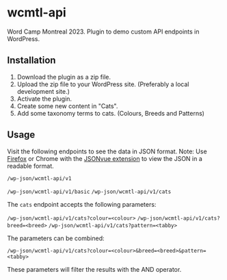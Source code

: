 # wcmtl-api
Word Camp Montreal 2023. Plugin to demo custom API endpoints in WordPress.

## Installation
1. Download the plugin as a zip file.
2. Upload the zip file to your WordPress site. (Preferably a local development site.)
3. Activate the plugin.
4. Create some new content in "Cats".
5. Add some taxonomy terms to cats. (Colours, Breeds and Patterns)

## Usage

Visit the following endpoints to see the data in JSON format.
Note: Use [Firefox](https://www.mozilla.org/) or Chrome with the [JSONvue extension](https://chrome.google.com/webstore/detail/jsonvue/chklaanhfefbnpoihckbnefhakgolnmc) to view the JSON in a readable format.

`/wp-json/wcmtl-api/v1`

`/wp-json/wcmtl-api/v1/basic`
`/wp-json/wcmtl-api/v1/cats`

The `cats` endpoint accepts the following parameters:

`/wp-json/wcmtl-api/v1/cats?colour=<colour>`
`/wp-json/wcmtl-api/v1/cats?breed=<breed>`
`/wp-json/wcmtl-api/v1/cats?pattern=<tabby>`

The parameters can be combined:

`/wp-json/wcmtl-api/v1/cats?colour=<colour>&breed=<breed>&pattern=<tabby>`

These parameters will filter the results with the AND operator.
